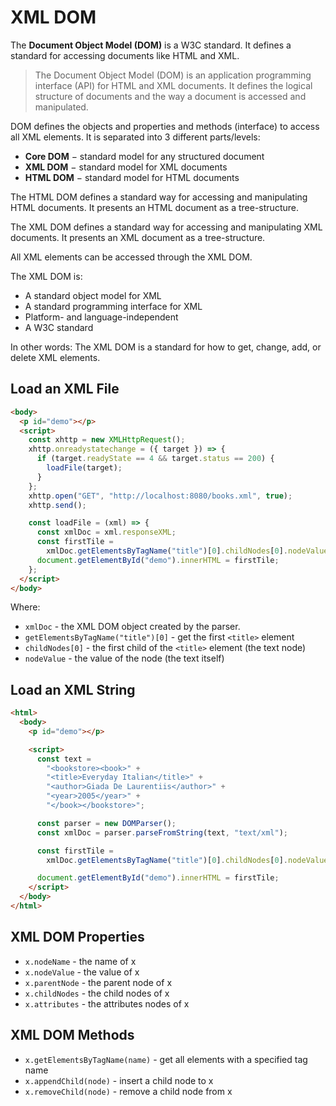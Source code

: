 # XML DOM

The **Document Object Model (DOM)** is a W3C standard. It defines a standard for accessing documents like HTML and XML.

> The Document Object Model (DOM) is an application programming interface (API) for HTML and XML documents. It defines the logical structure of documents and the way a document is accessed and manipulated.

DOM defines the objects and properties and methods (interface) to access all XML elements. It is separated into 3 different parts/levels:

- **Core DOM** − standard model for any structured document
- **XML DOM** − standard model for XML documents
- **HTML DOM** − standard model for HTML documents

The HTML DOM defines a standard way for accessing and manipulating HTML documents. It presents an HTML document as a tree-structure.

The XML DOM defines a standard way for accessing and manipulating XML documents. It presents an XML document as a tree-structure.

All XML elements can be accessed through the XML DOM.

The XML DOM is:

- A standard object model for XML
- A standard programming interface for XML
- Platform- and language-independent
- A W3C standard

In other words: The XML DOM is a standard for how to get, change, add, or delete XML elements.

## Load an XML File

```html
<body>
  <p id="demo"></p>
  <script>
    const xhttp = new XMLHttpRequest();
    xhttp.onreadystatechange = ({ target }) => {
      if (target.readyState == 4 && target.status == 200) {
        loadFile(target);
      }
    };
    xhttp.open("GET", "http://localhost:8080/books.xml", true);
    xhttp.send();

    const loadFile = (xml) => {
      const xmlDoc = xml.responseXML;
      const firstTile =
        xmlDoc.getElementsByTagName("title")[0].childNodes[0].nodeValue;
      document.getElementById("demo").innerHTML = firstTile;
    };
  </script>
</body>
```

Where:

- `xmlDoc` - the XML DOM object created by the parser.
- `getElementsByTagName("title")[0]` - get the first `<title>` element
- `childNodes[0]` - the first child of the `<title>` element (the text node)
- `nodeValue` - the value of the node (the text itself)

## Load an XML String

```html
<html>
  <body>
    <p id="demo"></p>

    <script>
      const text =
        "<bookstore><book>" +
        "<title>Everyday Italian</title>" +
        "<author>Giada De Laurentiis</author>" +
        "<year>2005</year>" +
        "</book></bookstore>";

      const parser = new DOMParser();
      const xmlDoc = parser.parseFromString(text, "text/xml");

      const firstTile =
        xmlDoc.getElementsByTagName("title")[0].childNodes[0].nodeValue;

      document.getElementById("demo").innerHTML = firstTile;
    </script>
  </body>
</html>
```

## XML DOM Properties

- `x.nodeName` - the name of x
- `x.nodeValue` - the value of x
- `x.parentNode` - the parent node of x
- `x.childNodes` - the child nodes of x
- `x.attributes` - the attributes nodes of x

## XML DOM Methods

- `x.getElementsByTagName(name)` - get all elements with a specified tag name
- `x.appendChild(node)` - insert a child node to x
- `x.removeChild(node)` - remove a child node from x
